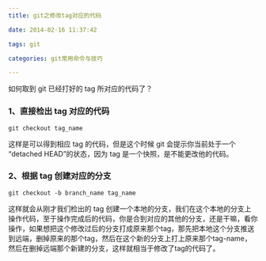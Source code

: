 ```yaml
---
title: git之修改tag对应的代码

date: 2014-02-16 11:37:42

tags: git

categories: git常用命令与技巧

---
```


如何取到 git 已经打好的 tag 所对应的代码了？

### 1、直接检出 tag 对应的代码

```
git checkout tag_name
```
这样是可以得到相应 tag 的代码，但是这个时候 git 会提示你当前处于一个 “detached HEAD”的状态，因为 tag 是一个快照，是不能更改他的代码。

### 2、根据 tag 创建对应的分支

```
git checkout -b branch_name tag_name
```
这样就会从刚才我们检出的 tag 创建一个本地的分支，我们在这个本地的分支上操作代码，至于操作完成后的代码，你是合到对应的其他的分支，还是干嘛，看你操作，如果想把这个修改过后的分支打成原来那个tag，那先把本地这个分支推送到远端，删掉原来的那个tag，然后在这个新的分支上打上原来那个tag-name，然后在删掉远端那个新建的分支，这样就相当于修改了tag的代码了。
